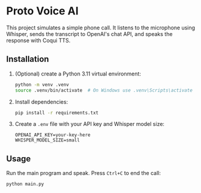 # Proto Voice AI

This project simulates a simple phone call. It listens to the microphone using Whisper, sends the transcript to OpenAI's chat API, and speaks the response with Coqui TTS.

## Installation

1. (Optional) create a Python 3.11 virtual environment:
   ```bash
   python -m venv .venv
   source .venv/bin/activate  # On Windows use .venv\Scripts\activate
   ```
2. Install dependencies:
   ```bash
   pip install -r requirements.txt
   ```
3. Create a `.env` file with your API key and Whisper model size:
   ```
   OPENAI_API_KEY=your-key-here
   WHISPER_MODEL_SIZE=small
   ```

## Usage

Run the main program and speak. Press `Ctrl+C` to end the call:
```bash
python main.py
```
